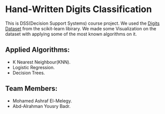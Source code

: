 # Hand-Written Digits Classification

This is DSS(Decision Support Systems) course project. We used the [Digits Dataset](https://scikit-learn.org/stable/auto_examples/datasets/plot_digits_last_image.html) from the scikit-learn libirary. We made some Visualization on the dataset with applying some of the most known algorithms on it.

## Applied Algorithms:
- K Nearest Neighbour(KNN).
- Logistic Regression.
- Decision Trees.

## Team Members:
- Mohamed Ashraf El-Melegy.
- Abd-Alrahman Yousry Badr.
